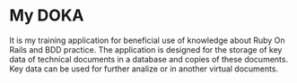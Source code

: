 # My DOKA
It is my training application for beneficial use of knowledge about Ruby On Rails and BDD practice.
The application is designed for the storage of key data of technical documents in a database and copies of these documents. Key data can be used for further analize or in another virtual documents.